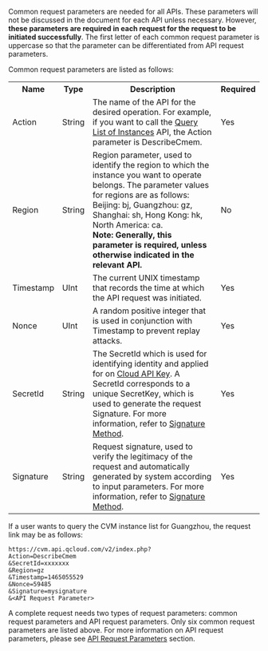 Common request parameters are needed for all APIs. These parameters will not be discussed in the document for each API unless necessary. However, **these parameters are required in each request for the request to be initiated successfully**. The first letter of each common request parameter is uppercase so that the parameter can be differentiated from API request parameters.

Common request parameters are listed as follows:

<table class="t">
<tbody><tr>
<th> <b>Name</b>
</th><th> <b>Type</b>
</th><th> <b>Description</b>
</th><th width="50"> <b>Required</b>
</th></tr>
<tr>
<td> Action
</td><td> String
</td><td> The name of the API for the desired operation. For example, if you want to call the <a href="/doc/api/261/1388" title="Query List of Instances">Query List of Instances</a> API, the Action parameter is DescribeCmem.
</td><td> Yes
</td></tr>
<tr>
<td> Region
</td><td> String
</td><td> Region parameter, used to identify the region to which the instance you want to operate belongs. The parameter values for regions are as follows: <br>Beijing: bj, Guangzhou: gz, Shanghai: sh, Hong Kong: hk, North America: ca. <br><B>Note: Generally, this parameter is required, unless otherwise indicated in the relevant API.</B>
</td><td> No
</td></tr>
<tr>
<td> Timestamp
</td><td> UInt
</td><td> The current UNIX timestamp that records the time at which the API request was initiated.
</td><td> Yes
</td></tr>
<tr>
<td> Nonce
</td><td> UInt
</td><td> A random positive integer that is used in conjunction with Timestamp to prevent replay attacks.
</td><td> Yes
</td></tr>
<tr>
<td> SecretId
</td><td> String
</td><td> The SecretId which is used for identifying identity and applied for on <a href="https://console.qcloud.com/capi">Cloud API Key</a>. A SecretId corresponds to a unique SecretKey, which is used to generate the request Signature. For more information, refer to <a href="/doc/api/261/4574" title="Signature Method">Signature Method</a>.
</td><td> Yes
</td></tr>
<tr>
<td> Signature
</td><td> String
</td><td> Request signature, used to verify the legitimacy of the request and automatically generated by system according to input parameters. For more information, refer to <a href="/doc/api/261/4574" title="Signature Method">Signature Method</a>.
</td><td> Yes
</td></tr></tbody></table>

If a user wants to query the CVM instance list for Guangzhou, the request link may be as follows:

```
https://cvm.api.qcloud.com/v2/index.php?
Action=DescribeCmem
&SecretId=xxxxxxx
&Region=gz
&Timestamp=1465055529
&Nonce=59485
&Signature=mysignature
&<API Request Parameter>
```

A complete request needs two types of request parameters: common request parameters and API request parameters. Only six common request parameters are listed above. For more information on API request parameters, please see <a href="/doc/api/261/4568" title="API Request Parameters">API Request Parameters</a> section.
